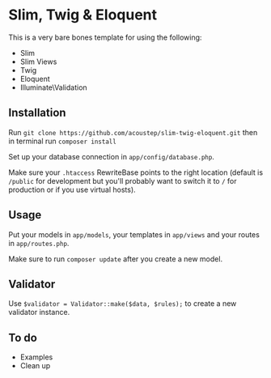 # Slim, Twig & Eloquent

This is a very bare bones template for using the following:

* Slim
* Slim Views
* Twig
* Eloquent
* Illuminate\Validation

## Installation

Run ```git clone https://github.com/acoustep/slim-twig-eloquent.git``` then in terminal run ```composer install```

Set up your database connection in ```app/config/database.php```.

Make sure your ```.htaccess``` RewriteBase points to the right location (default is ```/public``` for development but you'll probably want to switch it to ```/``` for production or if you use virtual hosts).

## Usage

Put your models in ```app/models```, your templates in ```app/views``` and your routes in ```app/routes.php```.

Make sure to run ```composer update``` after you create a new model.

## Validator

Use ```$validator = Validator::make($data, $rules);``` to create a new validator instance.

## To do

* Examples
* Clean up
